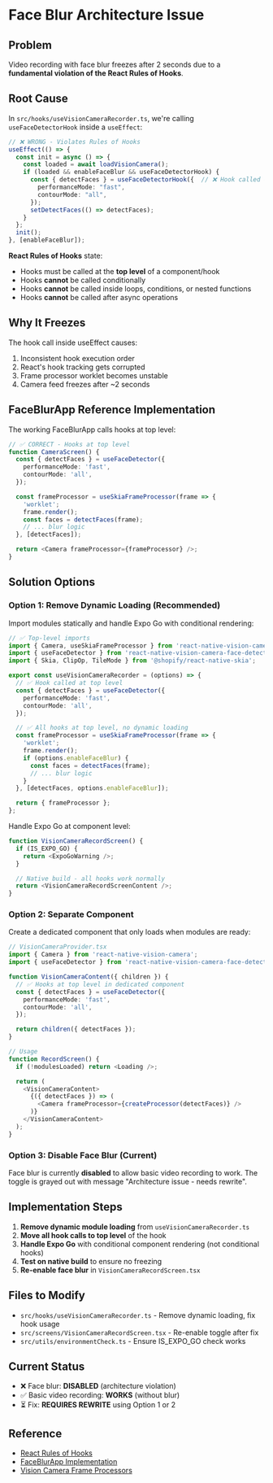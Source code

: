 # Face Blur Architecture Issue

## Problem

Video recording with face blur freezes after 2 seconds due to a **fundamental violation of the React Rules of Hooks**.

## Root Cause

In `src/hooks/useVisionCameraRecorder.ts`, we're calling `useFaceDetectorHook` inside a `useEffect`:

```typescript
// ❌ WRONG - Violates Rules of Hooks
useEffect(() => {
  const init = async () => {
    const loaded = await loadVisionCamera();
    if (loaded && enableFaceBlur && useFaceDetectorHook) {
      const { detectFaces } = useFaceDetectorHook({  // ❌ Hook called conditionally!
        performanceMode: "fast",
        contourMode: "all",
      });
      setDetectFaces(() => detectFaces);
    }
  };
  init();
}, [enableFaceBlur]);
```

**React Rules of Hooks** state:
- Hooks must be called at the **top level** of a component/hook
- Hooks **cannot** be called conditionally
- Hooks **cannot** be called inside loops, conditions, or nested functions
- Hooks **cannot** be called after async operations

## Why It Freezes

The hook call inside useEffect causes:
1. Inconsistent hook execution order
2. React's hook tracking gets corrupted
3. Frame processor worklet becomes unstable
4. Camera feed freezes after ~2 seconds

## FaceBlurApp Reference Implementation

The working FaceBlurApp calls hooks at top level:

```typescript
// ✅ CORRECT - Hooks at top level
function CameraScreen() {
  const { detectFaces } = useFaceDetector({
    performanceMode: 'fast',
    contourMode: 'all',
  });

  const frameProcessor = useSkiaFrameProcessor(frame => {
    'worklet';
    frame.render();
    const faces = detectFaces(frame);
    // ... blur logic
  }, [detectFaces]);

  return <Camera frameProcessor={frameProcessor} />;
}
```

## Solution Options

### Option 1: Remove Dynamic Loading (Recommended)

Import modules statically and handle Expo Go with conditional rendering:

```typescript
// ✅ Top-level imports
import { Camera, useSkiaFrameProcessor } from 'react-native-vision-camera';
import { useFaceDetector } from 'react-native-vision-camera-face-detector';
import { Skia, ClipOp, TileMode } from '@shopify/react-native-skia';

export const useVisionCameraRecorder = (options) => {
  // ✅ Hook called at top level
  const { detectFaces } = useFaceDetector({
    performanceMode: 'fast',
    contourMode: 'all',
  });

  // ✅ All hooks at top level, no dynamic loading
  const frameProcessor = useSkiaFrameProcessor(frame => {
    'worklet';
    frame.render();
    if (options.enableFaceBlur) {
      const faces = detectFaces(frame);
      // ... blur logic
    }
  }, [detectFaces, options.enableFaceBlur]);

  return { frameProcessor };
};
```

Handle Expo Go at component level:

```typescript
function VisionCameraRecordScreen() {
  if (IS_EXPO_GO) {
    return <ExpoGoWarning />;
  }

  // Native build - all hooks work normally
  return <VisionCameraRecordScreenContent />;
}
```

### Option 2: Separate Component

Create a dedicated component that only loads when modules are ready:

```typescript
// VisionCameraProvider.tsx
import { Camera } from 'react-native-vision-camera';
import { useFaceDetector } from 'react-native-vision-camera-face-detector';

function VisionCameraContent({ children }) {
  // ✅ Hooks at top level in dedicated component
  const { detectFaces } = useFaceDetector({
    performanceMode: 'fast',
    contourMode: 'all',
  });

  return children({ detectFaces });
}

// Usage
function RecordScreen() {
  if (!modulesLoaded) return <Loading />;

  return (
    <VisionCameraContent>
      {({ detectFaces }) => (
        <Camera frameProcessor={createProcessor(detectFaces)} />
      )}
    </VisionCameraContent>
  );
}
```

### Option 3: Disable Face Blur (Current)

Face blur is currently **disabled** to allow basic video recording to work. The toggle is grayed out with message "Architecture issue - needs rewrite".

## Implementation Steps

1. **Remove dynamic module loading** from `useVisionCameraRecorder.ts`
2. **Move all hook calls to top level** of the hook
3. **Handle Expo Go** with conditional component rendering (not conditional hooks)
4. **Test on native build** to ensure no freezing
5. **Re-enable face blur** in `VisionCameraRecordScreen.tsx`

## Files to Modify

- `src/hooks/useVisionCameraRecorder.ts` - Remove dynamic loading, fix hook usage
- `src/screens/VisionCameraRecordScreen.tsx` - Re-enable toggle after fix
- `src/utils/environmentCheck.ts` - Ensure IS_EXPO_GO check works

## Current Status

- ❌ Face blur: **DISABLED** (architecture violation)
- ✅ Basic video recording: **WORKS** (without blur)
- ⏳ Fix: **REQUIRES REWRITE** using Option 1 or 2

## Reference

- [React Rules of Hooks](https://react.dev/reference/rules/rules-of-hooks)
- [FaceBlurApp Implementation](https://github.com/mrousavy/FaceBlurApp)
- [Vision Camera Frame Processors](https://react-native-vision-camera.com/docs/guides/frame-processors)
